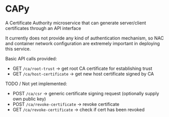 # CAPy
A Certificate Authority microservice that can generate server/client certificates through an API interface

It currently does not provide any kind of authentication mechanism, so NAC and container network configuration are extremely important in deploying this service.

Basic API calls provided:

- GET `/ca/root-trust` -> get root CA certificate for establishing trust
- GET `/ca/host-certificate` -> get new host certificate signed by CA

TODO / Not yet implemented:

- POST `/ca/csr` -> generic certificate signing request (optionally supply own public key)
- POST `/ca/revoke-certificate` -> revoke certificate
- GET `/ca/revoke-certificate` -> check if cert has been revoked
